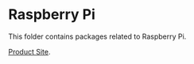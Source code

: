 # Raspberry Pi

This folder contains packages related to Raspberry Pi.

<a href="https://www.raspberrypi.org/" target="_blank">Product Site</a>.


